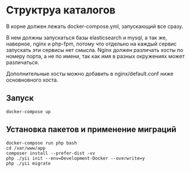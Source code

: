 # Структруа каталогов

В корне должен лежать docker-compose.yml, запускающий все сразу.

В нем должны запускаться базы elasticsearch и mysql, а так же, наверное, nginx и php-fpm, потому что отдельно на каждый сервис запускать эти сервисы нет смысла. Nginx должен различать хосты по номеру порта, а не по имени, так как имя в разных окружениях может различаться.

Дополнительные хосты можно добавить в nginx/default.conf ниже основновного хоста.

## Запуск
```
docker-compose up
```

## Установка пакетов и применение миграций
```
docker-compose run php bash
cd /var/www/app
composer install --prefer-dist -vv
php ./yii init --env=Development-Docker --overwrite=y
php ./yii migrate
```




